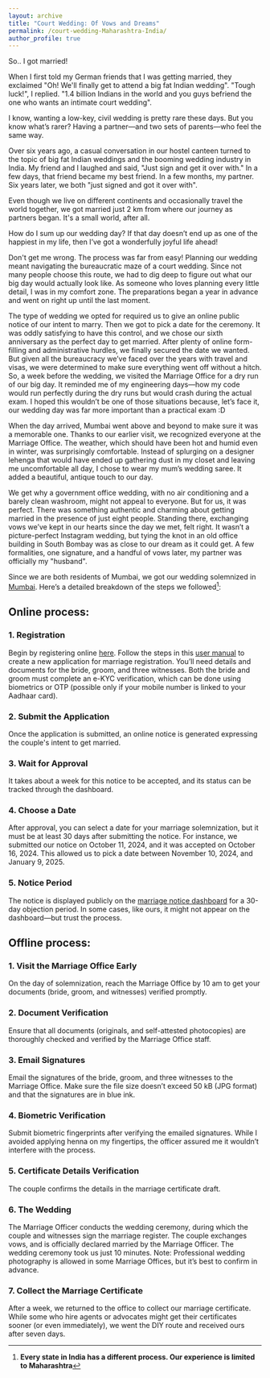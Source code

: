```yaml
---
layout: archive
title: "Court Wedding: Of Vows and Dreams"
permalink: /court-wedding-Maharashtra-India/
author_profile: true
---
```


So.. I got married!

When I first told my German friends that I was getting married, they exclaimed "Oh! We'll finally get to attend a big fat Indian wedding". "Tough luck!", I replied. "1.4 billion Indians in the world and you guys befriend the one who wants an intimate court wedding". 

I know, wanting a low-key, civil wedding is pretty rare these days. But you know what’s rarer? Having a partner—and two sets of parents—who feel the same way.

Over six years ago, a casual conversation in our hostel canteen turned to the topic of big fat Indian weddings and the booming wedding industry in India. My friend and I laughed and said, "Just sign and get it over with." In a few days, that friend became my best friend. In a few months, my partner. Six years later, we both "just signed and got it over with".

Even though we live on different continents and occasionally travel the world together, we got married just 2 km from where our journey as partners began. It's a small world, after all. 

How do I sum up our wedding day? If that day doesn’t end up as one of the happiest in my life, then I’ve got a wonderfully joyful life ahead!

Don't get me wrong. The process was far from easy! Planning our wedding meant navigating the bureaucratic maze of a court wedding. Since not many people choose this route, we had to dig deep to figure out what our big day would actually look like. As someone who loves planning every little detail, I was in my comfort zone. The preparations began a year in advance and went on right up until the last moment.

The type of wedding we opted for required us to give an online public notice of our intent to marry. Then we got to pick a date for the ceremony. It was oddly satisfying to have this control, and we chose our sixth anniversary as the perfect day to get married. After plenty of online form-filling and administrative hurdles, we finally secured the date we wanted. But given all the bureaucracy we’ve faced over the years with travel and visas, we were determined to make sure everything went off without a hitch. So, a week before the wedding, we visited the Marriage Office for a dry run of our big day. It reminded me of my engineering days—how my code would run perfectly during the dry runs but would crash during the actual exam. I hoped this wouldn’t be one of those situations because, let’s face it, our wedding day was far more important than a practical exam :D

When the day arrived, Mumbai went above and beyond to make sure it was a memorable one. Thanks to our earlier visit, we recognized everyone at the Marriage Office. The weather, which should have been hot and humid even in winter, was surprisingly comfortable. Instead of splurging on a designer lehenga that would have ended up gathering dust in my closet and leaving me uncomfortable all day, I chose to wear my mum’s wedding saree. It added a beautiful, antique touch to our day. 

We get why a government office wedding, with no air conditioning and a barely clean washroom, might not appeal to everyone. But for us, it was perfect. There was something authentic and charming about getting married in the presence of just eight people. Standing there, exchanging vows we’ve kept in our hearts since the day we met, felt right. It wasn’t a picture-perfect Instagram wedding, but tying the knot in an old office building in South Bombay was as close to our dream as it could get. A few formalities, one signature, and a handful of vows later, my partner was officially my "husband". 

Since we are both residents of Mumbai, we got our wedding solemnized in [Mumbai](https://g.co/kgs/yF4D2Fv). Here’s a detailed breakdown of the steps we followed[^1]:

## Online process:

### 1. Registration
Begin by registering online [here](https://adjudication.igrmaharashtra.gov.in/eMarriage2.0/). Follow the steps in this [user manual](https://adjudication.igrmaharashtra.gov.in/eMarriage2.0/img/Marriage_Manual_2.0.pdf) to create a new application for marriage registration. You’ll need details and documents for the bride, groom, and three witnesses. Both the bride and groom must complete an e-KYC verification, which can be done using biometrics or OTP (possible only if your mobile number is linked to your Aadhaar card). 

### 2. Submit the Application
Once the application is submitted, an online notice is generated expressing the couple's intent to get married.

### 3. Wait for Approval
It takes about a week for this notice to be accepted, and its status can be tracked through the dashboard. 

### 4. Choose a Date
After approval, you can select a date for your marriage solemnization, but it must be at least 30 days after submitting the notice. For instance, we submitted our notice on October 11, 2024, and it was accepted on October 16, 2024. This allowed us to pick a date between November 10, 2024, and January 9, 2025.

### 5. Notice Period
The notice is displayed publicly on the [marriage notice dashboard](https://adjudication.igrmaharashtra.gov.in/eMarriage2.0/marriage/online-notices) for a 30-day objection period. In some cases, like ours, it might not appear on the dashboard—but trust the process.

## Offline process:

### 1. Visit the Marriage Office Early
On the day of solemnization, reach the Marriage Office by 10 am to get your documents (bride, groom, and witnesses) verified promptly.

### 2. Document Verification
Ensure that all documents (originals, and self-attested photocopies) are thoroughly checked and verified by the Marriage Office staff.

### 3. Email Signatures
Email the signatures of the bride, groom, and three witnesses to the Marriage Office. Make sure the file size doesn’t exceed 50 kB (JPG format) and that the signatures are in blue ink.

### 4. Biometric Verification
Submit biometric fingerprints after verifying the emailed signatures. While I avoided applying henna on my fingertips, the officer assured me it wouldn’t interfere with the process.

### 5. Certificate Details Verification
The couple confirms the details in the marriage certificate draft.

### 6. The Wedding 
The Marriage Officer conducts the wedding ceremony, during which the couple and witnesses sign the marriage register. The couple exchanges vows, and is officially declared married by the Marriage Officer. The wedding ceremony took us just 10 minutes. Note: Professional wedding photography is allowed in some Marriage Offices, but it’s best to confirm in advance.

### 7. Collect the Marriage Certificate
After a week, we returned to the office to collect our marriage certificate. While some who hire agents or advocates might get their certificates sooner (or even immediately), we went the DIY route and received ours after seven days.

[^1]: **Every state in India has a different process. Our experience is limited to Maharashtra**